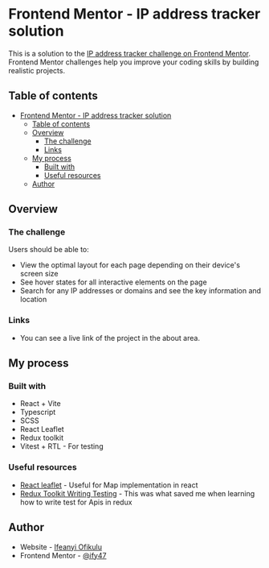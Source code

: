 # Frontend Mentor - IP address tracker solution

This is a solution to the [IP address tracker challenge on Frontend Mentor](https://www.frontendmentor.io/challenges/ip-address-tracker-I8-0yYAH0). Frontend Mentor challenges help you improve your coding skills by building realistic projects. 

## Table of contents

- [Frontend Mentor - IP address tracker solution](#frontend-mentor---ip-address-tracker-solution)
  - [Table of contents](#table-of-contents)
  - [Overview](#overview)
    - [The challenge](#the-challenge)
    - [Links](#links)
  - [My process](#my-process)
    - [Built with](#built-with)
    - [Useful resources](#useful-resources)
  - [Author](#author)


## Overview

### The challenge

Users should be able to:

- View the optimal layout for each page depending on their device's screen size
- See hover states for all interactive elements on the page
- Search for any IP addresses or domains and see the key information and location


### Links

- You can see a live link of the project in the about area.


## My process

### Built with

- React + Vite
- Typescript
- SCSS
- React Leaflet
- Redux toolkit
- Vitest + RTL - For testing


### Useful resources

- [React leaflet](https://react-leaflet.js.org) - Useful for Map implementation in react
- [Redux Toolkit Writing Testing](https://redux.js.org/usage/writing-tests) - This was what saved me when learning how to write test for Apis in redux


## Author

- Website - [Ifeanyi Ofikulu](https://ifeanyiofikulu.dev)
- Frontend Mentor - [@ify47](https://www.frontendmentor.io/profile/ify47)



